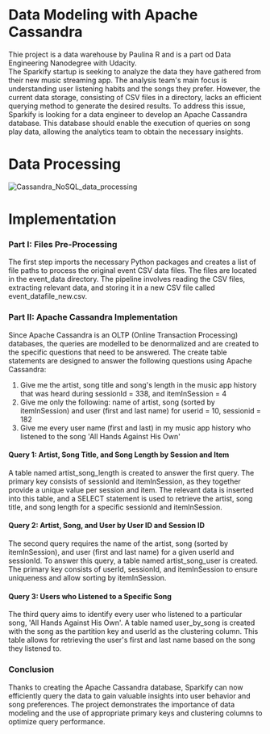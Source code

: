 # Data Modeling with Apache Cassandra

Thie project is a data warehouse by Paulina R and is a part od Data Engineering Nanodegree with Udacity.<br>
The Sparkify startup is seeking to analyze the data they have gathered from their new music streaming app. The analysis team's main focus is understanding user listening habits and the songs they prefer. However, the current data storage, consisting of CSV files in a directory, lacks an efficient querying method to generate the desired results.
To address this issue, Sparkify is looking for a data engineer to develop an Apache Cassandra database. This database should enable the execution of queries on song play data, allowing the analytics team to obtain the necessary insights. 

# Data Processing
![Cassandra_NoSQL_data_processing](https://github.com/paulinaruda/no_sql_data_modeling_apache_cassandra/assets/84568114/7e174b38-4789-49b5-ac69-4850045a5c15)

# Implementation

### Part I: Files Pre-Processing
The first step imports the necessary Python packages and creates a list of file paths to process the original event CSV data files. The files are located in the event_data directory. The pipeline involves reading the CSV files, extracting relevant data, and storing it in a new CSV file called event_datafile_new.csv.

### Part II: Apache Cassandra Implementation
Since Apache Cassandra is an OLTP (Online Transaction Processing) databases, the queries are modelled to be denormalized and are created to the specific questions that need to be answered. 
The create table statements are designed to answer the following questions using Apache Cassandra:<br>
1. Give me the artist, song title and song's length in the music app history that was heard during sessionId = 338, and itemInSession = 4<br>
2. Give me only the following: name of artist, song (sorted by itemInSession) and user (first and last name) for userid = 10, sessionid = 182<br>
3. Give me every user name (first and last) in my music app history who listened to the song 'All Hands Against His Own'<br>

#### Query 1: Artist, Song Title, and Song Length by Session and Item
A table named artist_song_length is created to answer the first query. The primary key consists of sessionId and itemInSession, as they together provide a unique value per session and item. The relevant data is inserted into this table, and a SELECT statement is used to retrieve the artist, song title, and song length for a specific sessionId and itemInSession.

#### Query 2: Artist, Song, and User by User ID and Session ID
The second query requires the name of the artist, song (sorted by itemInSession), and user (first and last name) for a given userId and sessionId. To answer this query, a table named artist_song_user is created. The primary key consists of userId, sessionId, and itemInSession to ensure uniqueness and allow sorting by itemInSession.

#### Query 3: Users who Listened to a Specific Song
The third query aims to identify every user who listened to a particular song, 'All Hands Against His Own'. A table named user_by_song is created with the song as the partition key and userId as the clustering column. This table allows for retrieving the user's first and last name based on the song they listened to.

### Conclusion
Thanks to creating the Apache Cassandra database, Sparkify can now efficiently query the data to gain valuable insights into user behavior and song preferences. The project demonstrates the importance of data modeling and the use of appropriate primary keys and clustering columns to optimize query performance.

